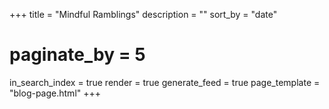 +++
title = "Mindful Ramblings"
description = ""
sort_by = "date"

# paginate_by = 5
in_search_index = true
render = true
generate_feed = true
page_template = "blog-page.html"
+++
